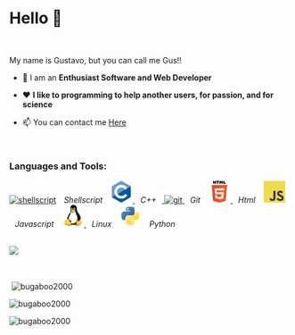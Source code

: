 <html>
  <body>
<h1 style="font-size; 60px;">Hello 👋</h1>
    <br>
<p>My name is Gustavo, but you can call me Gus!!</p>
    
-  🌱  I am an **Enthusiast Software and Web Developer**

- ❤   **I like to programming to help another users, for passion, and for science**

- 📫  You can contact me <a href="gustavoribeirodev@gmail.com ">Here</a> 
<br>
<h3 >Languages and Tools:</h3>


<div style="align-items: space-evenly">
<a href="https://www.gnu.org/software/bash/" target="_blank" rel="noreferrer"> <img src="https://www.vectorlogo.zone/logos/gnu_bash/gnu_bash-icon.svg" alt="shellscript" width="40" height="40"/></a>
<em style="padding:10px;"> Shellscript</em>
  <a href="https://www.cprogramming.com/" target="_blank" rel="noreferrer"> <img src="https://raw.githubusercontent.com/devicons/devicon/master/icons/c/c-original.svg" alt="c" width="40" height="40"/> </a> <em style="padding:10px;"> C++</em><a href="https://git-scm.com/" target="_blank" rel="noreferrer"> <img src="https://www.vectorlogo.zone/logos/git-scm/git-scm-icon.svg" alt="git" width="40" height="40"/> </a> <em style="padding:10px;"> Git</em>
  <a href="https://www.w3.org/html/" target="_blank" rel="noreferrer"><img src="https://raw.githubusercontent.com/devicons/devicon/master/icons/html5/html5-original-wordmark.svg" alt="html5" width="40" height="40"/> </a><em style="padding:10px;">Html</em> 
  <a href="https://developer.mozilla.org/en-US/docs/Web/JavaScript" target="_blank" rel="noreferrer"> <img src="https://raw.githubusercontent.com/devicons/devicon/master/icons/javascript/javascript-original.svg" alt="javascript" width="40" height="40"/> </a><em style="padding:10px;">Javascript</em> 
  <a href="https://www.linux.org/" target="_blank" rel="noreferrer"><img src="https://raw.githubusercontent.com/devicons/devicon/master/icons/linux/linux-original.svg" alt="linux" width="40" height="40"/> </a><em style="padding:10px;">Linux</em> 
  <a href="https://www.python.org" target="_blank" rel="noreferrer"> <img src="https://raw.githubusercontent.com/devicons/devicon/master/icons/python/python-original.svg" alt="python" width="40" height="40"/></a>  <em style="padding:10px;"> Python</em> <br><br>
    </div>
    <p><img src="https://github-readme-stats.vercel.app/api/top-langs/?username=bugaboo2000&hide_progress=true&size_weight=0&count_weight=1&langs_count=10" /></p>
<br>
  <div style="align-items: space-evenly">
<p>&nbsp;<img src="https://github-readme-stats.vercel.app/api?username=bugaboo2000&show_icons=true&locale=en&include_all_commits=true&count_private=true&rank_icon=github" alt="bugaboo2000" /></p><p><img src="https://github-readme-streak-stats.herokuapp.com/?user=bugaboo2000" alt="bugaboo2000"/> </p> 
  </div>
<p> <img src="https://github-profile-trophy.vercel.app/?username=bugaboo2000&row=2&column=4" alt="bugaboo2000" /></p>

</body>
  </html>

